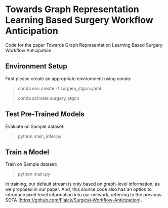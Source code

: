 # Towards Graph Representation Learning Based Surgery Workflow Anticipation
Code for the paper Towards Graph Representation Learning Based Surgery Workflow Anticipation
## Environment Setup
First please create an appropriate environment using conda: 

> conda env create -f surgery_stgcn.yaml
> 
> conda activate surgery_stgcn

## Test Pre-Trained Models
Evaluate on Sample dataset:
> python main_infer.py


## Train a Model
Train on Sample dataset:
> python main.py

In training, our default stream is only based on graph-level information, as we proposed in our paper. And, this source code also has an option to introduce pixel-level information into our network, referring to the previous SOTA (https://github.com/Flaick/Surgical-Workflow-Anticipation).
